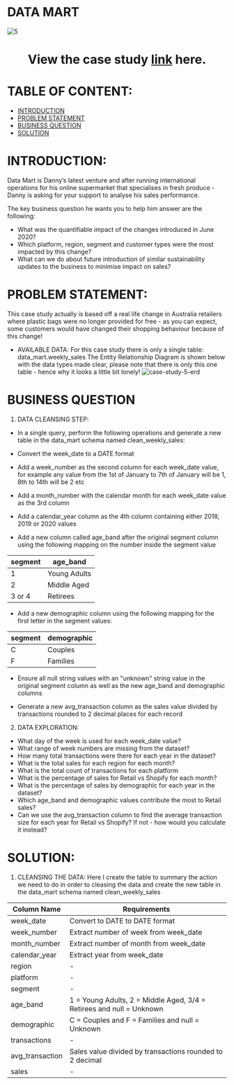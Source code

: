 # DATA MART
![5](https://github.com/lethuyngocan/SQL-challenge/assets/94544459/64cb66e9-e59b-4172-b7c9-18674bde9fb8)
                                  <h1 align="center">View the case study [link](https://8weeksqlchallenge.com/case-study-5/) here.</h1>
                                 

# TABLE OF CONTENT:
- [INTRODUCTION](#INTRODUCTION)
- [PROBLEM STATEMENT](#PROBLEM-STATEMENT)
- [BUSINESS QUESTION](#BUSINESS-QUESTION)
- [SOLUTION](#SOLUTION)

# INTRODUCTION:
Data Mart is Danny’s latest venture and after running international operations for his online supermarket that specialises in fresh produce - Danny is asking for your support to analyse his sales performance.

The key business question he wants you to help him answer are the following:

* What was the quantifiable impact of the changes introduced in June 2020?
* Which platform, region, segment and customer types were the most impacted by this change?
* What can we do about future introduction of similar sustainability updates to the business to minimise impact on sales?

# PROBLEM STATEMENT:
This case study actually is based off a real life change in Australia retailers where plastic bags were no longer provided for free - as you can expect, some customers would have changed their shopping behaviour because of this change!
* AVAILABLE DATA:
For this case study there is only a single table: data_mart.weekly_sales
The Entity Relationship Diagram is shown below with the data types made clear, please note that there is only this one table - hence why it looks a little bit lonely!
![case-study-5-erd](https://github.com/lethuyngocan/SQL-challenge/assets/94544459/0dceb97d-62d1-43a9-a2d6-2670286914a0)

# BUSINESS QUESTION
1. DATA CLEANSING STEP:
* In a single query, perform the following operations and generate a new table in the data_mart schema named clean_weekly_sales:

* Convert the week_date to a DATE format

* Add a week_number as the second column for each week_date value, for example any value from the 1st of January to 7th of January will be 1, 8th to 14th will be 2 etc

* Add a month_number with the calendar month for each week_date value as the 3rd column

* Add a calendar_year column as the 4th column containing either 2018, 2019 or 2020 values

* Add a new column called age_band after the original segment column using the following mapping on the number inside the segment value

segment|	age_band
-------|----------
1|	Young Adults
2|	Middle Aged
3 or 4|	Retirees
* Add a new demographic column using the following mapping for the first letter in the segment values:
  
segment|	demographic
-------|-------------
C	|Couples
F	|Families
* Ensure all null string values with an "unknown" string value in the original segment column as well as the new age_band and demographic columns

* Generate a new avg_transaction column as the sales value divided by transactions rounded to 2 decimal places for each record

2. DATA EXPLORATION:
* What day of the week is used for each week_date value?
* What range of week numbers are missing from the dataset?
* How many total transactions were there for each year in the dataset?
* What is the total sales for each region for each month?
* What is the total count of transactions for each platform
* What is the percentage of sales for Retail vs Shopify for each month?
* What is the percentage of sales by demographic for each year in the dataset?
* Which age_band and demographic values contribute the most to Retail sales?
* Can we use the avg_transaction column to find the average transaction size for each year for Retail vs Shopify? If not - how would you calculate it instead?

# SOLUTION:
1) CLEANSING THE DATA: Here I create the table to summary the action we need to do in order to cleasing the data and create the new table in the data_mart schema named clean_weekly_sales
   
Column Name	| Requirements
------------|-------------
week_date|	Convert to DATE to DATE format
week_number|	Extract number of week from week_date
month_number|	Extract number of month from week_date
calendar_year|	Extract year from week_date
region|	-
platform|-
segment|-
age_band|	 1 = Young Adults, 2 = Middle Aged, 3/4 = Retirees and null = Unknown
demographic|	C = Couples and F = Families and null = Unknown
transactions|-
avg_transaction| Sales value divided by transactions rounded to 2 decimal
sales|	-
